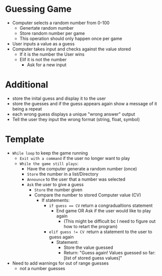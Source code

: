 # Guessing Game 
- Computer selects a random number from 0-100 
  - Genertate random number 
  - Store random number per game 
  - This operation should only happen once per game 
- User inputs a value as a guess
- Computer takes input and checks against the value stored 
  - If it is the number the User wins 
  - Elif it is not the number 
    - Ask for a new input 

# Additional 
- store the inital guess and display it to the user 
- store the guesses and if the guess appears again show a message of it being a repeat
- each wrong guess displays a unique "wrong answer" output 
- Tell the user they input the wrong format (string, float, symbol)

# Template 
- `While loop` to keep the game running 
  - `Exit with a command` if the user no longer want to play 
  - `While the game still plays`: 
    - Have the computer generate a random number (once)
    - `Store` the number in a list/Directory
    - `Announce` to the user that a number was selected 
    - `Ask` the user to give a guess
      - `Store` the number given 
      - Compare the number to stored Computer value (CV)
        - If statements: 
          - `if guess == CV` return a congradualtions statement 
            - End game OR Ask if the user would like to play again 
              - (This might be difficult bc I need to figure out how to retart the program)
          - `elif guess != CV `return a statement to the user to guess again 
            - Statement: 
              - Store the value guessed 
              - Return: "Guess again! Values guessed so far: [list of stored guess values]"
- Need to add warnings for out of range guesses 
  - not a number guesses 
